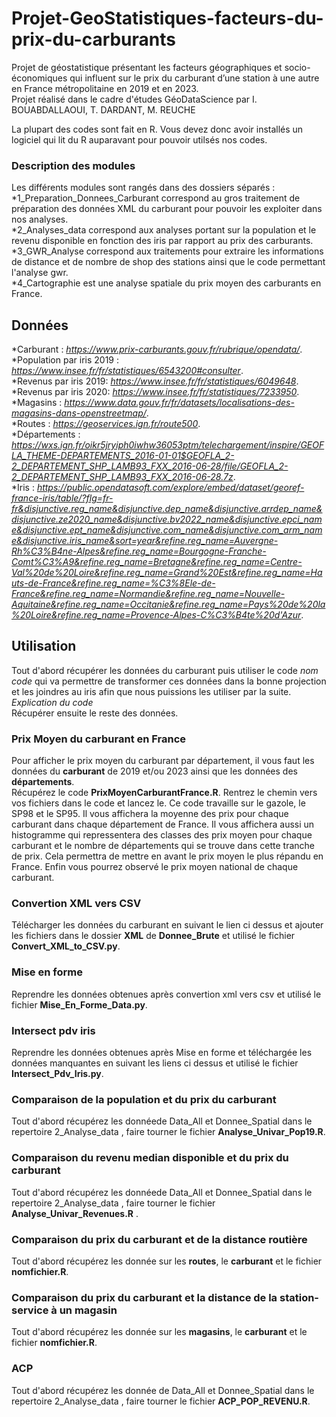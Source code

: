 # Projet-GeoStatistiques-facteurs-du-prix-du-carburants
Projet de géostatistique présentant les facteurs géographiques et socio-économiques qui influent sur le prix du carburant d’une station à une autre en France métropolitaine en 2019 et en 2023.    
Projet réalisé dans le cadre d'études GéoDataScience par I. BOUABDALLAOUI, T. DARDANT, M. REUCHE  

La plupart des codes sont fait en R. Vous devez donc avoir installés un logiciel qui lit du R auparavant pour pouvoir utilsés nos codes.  

### Description des modules
Les différents modules sont rangés dans des dossiers séparés :  
*1_Preparation_Donnees_Carburant correspond au gros traitement de préparation des données XML du carburant pour pouvoir les exploiter dans nos analyses.   
*2_Analyses_data correspond aux analyses portant sur la population et le revenu disponible en fonction des iris par rapport au prix des carburants.  
*3_GWR_Analyse correspond aux traitements pour extraire les informations de distance et de nombre de shop des stations ainsi que le code permettant l'analyse gwr.  
*4_Cartographie est une analyse spatiale du prix moyen des carburants en France.

## Données
*Carburant : _https://www.prix-carburants.gouv.fr/rubrique/opendata/_.  
*Population par iris 2019 : _https://www.insee.fr/fr/statistiques/6543200#consulter_.  
*Revenus par iris 2019: _https://www.insee.fr/fr/statistiques/6049648_.  
*Revenus par iris 2020: _https://www.insee.fr/fr/statistiques/7233950_.  
*Magasins : _https://www.data.gouv.fr/fr/datasets/localisations-des-magasins-dans-openstreetmap/_.  
*Routes : _https://geoservices.ign.fr/route500_.  
*Départements : _https://wxs.ign.fr/oikr5jryiph0iwhw36053ptm/telechargement/inspire/GEOFLA_THEME-DEPARTEMENTS_2016-01-01$GEOFLA_2-2_DEPARTEMENT_SHP_LAMB93_FXX_2016-06-28/file/GEOFLA_2-2_DEPARTEMENT_SHP_LAMB93_FXX_2016-06-28.7z_.  
*Iris : _https://public.opendatasoft.com/explore/embed/dataset/georef-france-iris/table/?flg=fr-fr&disjunctive.reg_name&disjunctive.dep_name&disjunctive.arrdep_name&disjunctive.ze2020_name&disjunctive.bv2022_name&disjunctive.epci_name&disjunctive.ept_name&disjunctive.com_name&disjunctive.com_arm_name&disjunctive.iris_name&sort=year&refine.reg_name=Auvergne-Rh%C3%B4ne-Alpes&refine.reg_name=Bourgogne-Franche-Comt%C3%A9&refine.reg_name=Bretagne&refine.reg_name=Centre-Val%20de%20Loire&refine.reg_name=Grand%20Est&refine.reg_name=Hauts-de-France&refine.reg_name=%C3%8Ele-de-France&refine.reg_name=Normandie&refine.reg_name=Nouvelle-Aquitaine&refine.reg_name=Occitanie&refine.reg_name=Pays%20de%20la%20Loire&refine.reg_name=Provence-Alpes-C%C3%B4te%20d'Azur_.  

## Utilisation 
Tout d'abord récupérer les données du carburant puis utiliser le code _nom code_ qui va permettre de transformer ces données dans la bonne projection et les joindres au iris afin que nous puissions les utiliser par la suite.  
_Explication du code_  
Récupérer ensuite le reste des données.  

### Prix Moyen du carburant en France
Pour afficher le prix moyen du carburant par département, il vous faut les données du **carburant** de 2019 et/ou 2023 ainsi que les données des **départements**.  
Récupérez le code **PrixMoyenCarburantFrance.R**. Rentrez le chemin vers vos fichiers dans le code et lancez le. Ce code travaille sur le gazole, le SP98 et le SP95. Il vous affichera la moyenne des prix pour chaque carburant dans chaque département de France. Il vous affichera aussi un histogramme qui repressentera des classes des prix moyen pour chaque carburant et le nombre de départements qui se trouve dans cette tranche de prix. Cela permettra de mettre en avant le prix moyen le plus répandu en France. Enfin vous pourrez observé le prix moyen national de chaque carburant.   

### Convertion XML vers CSV
Télécharger les données du carburant en suivant le lien ci dessus et ajouter les fichiers dans le dossier **XML** de **Donnee_Brute** et utilisé le fichier **Convert_XML_to_CSV.py**.

### Mise en forme 
Reprendre les données obtenues après convertion xml vers csv et utilisé le fichier **Mise_En_Forme_Data.py**.

### Intersect pdv iris
Reprendre les données obtenues après Mise en forme et téléchargée les données manquantes en suivant les liens ci dessus et utilisé le fichier **Intersect_Pdv_Iris.py**.

### Comparaison de la population et du prix du carburant
Tout d'abord récupérez les donnéede Data_All et Donnee_Spatial dans le repertoire 2_Analyse_data , faire tourner le fichier **Analyse_Univar_Pop19.R**.  

### Comparaison du revenu median disponible et du prix du carburant
Tout d'abord récupérez les donnéede Data_All et Donnee_Spatial dans le repertoire 2_Analyse_data , faire tourner le fichier **Analyse_Univar_Revenues.R** .


### Comparaison du prix du carburant et de la distance routière 
Tout d'abord récupérez les donnée sur les **routes**, le **carburant** et le fichier **nomfichier.R**.  


### Comparaison du prix du carburant et la distance de la station-service à un magasin 
Tout d'abord récupérez les donnée sur les **magasins**, le **carburant** et le fichier **nomfichier.R**.  

### ACP
Tout d'abord récupérez les donnée de Data_All et Donnee_Spatial dans le repertoire 2_Analyse_data  , faire tourner le fichier **ACP_POP_REVENU.R**.  





